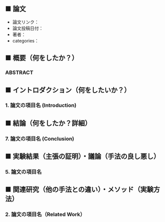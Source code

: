 ## ■ 論文
- 論文リンク：
- 論文投稿日付：
- 著者：
- categories：

## ■ 概要（何をしたか？）

### ABSTRACT


## ■ イントロダクション（何をしたいか？）

### 1. 論文の項目名 (Introduction)


## ■ 結論（何をしたか？詳細）

### 7. 論文の項目名 (Conclusion)


## ■ 実験結果（主張の証明）・議論（手法の良し悪し）

### 5. 論文の項目名


## ■ 関連研究（他の手法との違い）・メソッド（実験方法）

### 2. 論文の項目名（Related Work）


